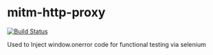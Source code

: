 mitm-http-proxy
===============
[![Build Status](https://travis-ci.org/SEOVictory/mitm-http-proxy.png?branch=master)](https://travis-ci.org/SEOVictory/mitm-http-proxy)

Used to Inject window.onerror code for functional testing via selenium
